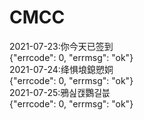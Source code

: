 # CMCC

  
2021-07-23:你今天已签到  
{"errcode": 0, "errmsg": "ok"}  
2021-07-24:绛惧埌鎴愬姛  
{"errcode": 0, "errmsg": "ok"}  
2021-07-25:鴉싪캕鸚길븞  
{"errcode": 0, "errmsg": "ok"}